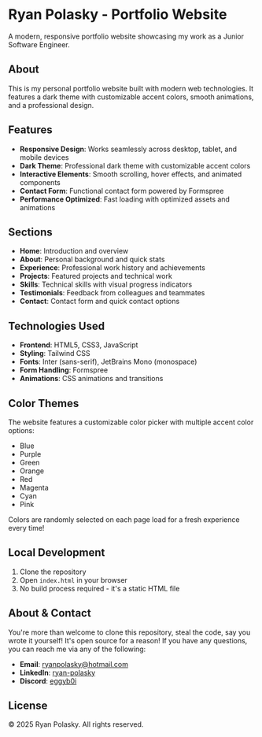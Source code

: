 # Ryan Polasky - Portfolio Website

A modern, responsive portfolio website showcasing my work as a Junior Software Engineer.

## About

This is my personal portfolio website built with modern web technologies. It features a dark theme with customizable accent colors, smooth animations, and a professional design.

## Features

- **Responsive Design**: Works seamlessly across desktop, tablet, and mobile devices
- **Dark Theme**: Professional dark theme with customizable accent colors
- **Interactive Elements**: Smooth scrolling, hover effects, and animated components
- **Contact Form**: Functional contact form powered by Formspree
- **Performance Optimized**: Fast loading with optimized assets and animations

## Sections

- **Home**: Introduction and overview
- **About**: Personal background and quick stats
- **Experience**: Professional work history and achievements
- **Projects**: Featured projects and technical work
- **Skills**: Technical skills with visual progress indicators
- **Testimonials**: Feedback from colleagues and teammates
- **Contact**: Contact form and quick contact options

## Technologies Used

- **Frontend**: HTML5, CSS3, JavaScript
- **Styling**: Tailwind CSS
- **Fonts**: Inter (sans-serif), JetBrains Mono (monospace)
- **Form Handling**: Formspree
- **Animations**: CSS animations and transitions

## Color Themes

The website features a customizable color picker with multiple accent color options:
- Blue
- Purple
- Green
- Orange
- Red
- Magenta
- Cyan
- Pink

Colors are randomly selected on each page load for a fresh experience every time!

## Local Development

1. Clone the repository
2. Open `index.html` in your browser
3. No build process required - it's a static HTML file

## About & Contact

You're more than welcome to clone this repository, steal the code, say you wrote it yourself! It's open source for a 
reason! If you have any questions, you can reach me via any of the following:

- **Email**: ryanpolasky@hotmail.com
- **LinkedIn**: [ryan-polasky](https://www.linkedin.com/in/ryan-polasky/)
- **Discord**: [eggyb0i](https://discordapp.com/users/209393428570570752)

## License

© 2025 Ryan Polasky. All rights reserved.
